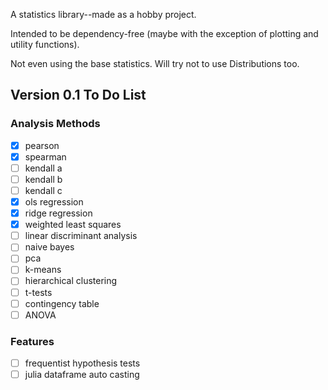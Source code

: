 A statistics library--made as a hobby project.

Intended to be dependency-free (maybe with the exception of plotting and utility functions).

Not even using the base statistics. Will try not to use Distributions too.

## Version 0.1 To Do List

### Analysis Methods
- [x] pearson
- [x] spearman
- [ ] kendall a
- [ ] kendall b
- [ ] kendall c
- [x] ols regression
- [x] ridge regression
- [x] weighted least squares
- [ ] linear discriminant analysis
- [ ] naive bayes
- [ ] pca
- [ ] k-means
- [ ] hierarchical clustering
- [ ] t-tests
- [ ] contingency table
- [ ] ANOVA

### Features
- [ ] frequentist hypothesis tests
- [ ] julia dataframe auto casting
